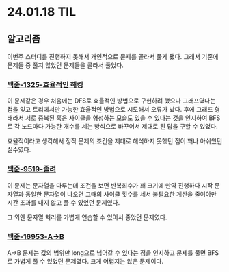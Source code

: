 # 24.01.18 TIL

## 알고리즘

이번주 스터디를 진행하지 못해서 개인적으로 문제를 골라서 풀게 됐다. 그래서 기존에 문제들 중 풀지 않았던 문제들을 골라서 풀었다.

### [백준-1325-효율적인 해킹](https://www.acmicpc.net/problem/1325)

이 문제같은 경우 처음에는 DFS로 효율적인 방법으로 구현하려 했으나 그래프였다는 점을 잊고 트리에서만 가능한 효율적인 방법으로 시도해서 오류가 났다. 후에 그래프 형태라서 서로 중복된 혹은 사이클을 형성하는 모습도 있을 수 있다는 것을 인지하여 BFS로 각 노드마다 가능한 개수를 세는 방식으로 바꾸어서 제대로 된 답을 구할 수 있었다.

효율적이라고 생각해서 정작 문제의 조건을 제대로 해석하지 못했던 점이 꽤나 아쉬웠던 실수였다.

### [백준-9519-졸려](https://www.acmicpc.net/problem/9519)

이 문제는 문자열을 다루는데 조건을 보면 반복회수가 꽤 크기에 만약 진행하다 시작 문자열과 동일한 문자열이 나오면 그때의 사이클 횟수를 세서 불필요한 계산을 줄여야만 시간 초과를 내지 않고 풀 수 있었던 문제였다.

그 외엔 문자열 처리를 가볍게 연습할 수 있어서 좋았던 문제였다.

### [백준-16953-A->B](https://www.acmicpc.net/problem/16953)

A->B 문제는 값의 범위만 long으로 넘어갈 수 있다는 점을 인지하고 문제를 풀면 BFS로 가볍게 풀 수 있었던 문제였다. 크게 어렵지는 않은 문제이다.
